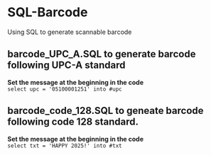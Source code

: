 # SQL-Barcode
Using SQL to generate scannable barcode


## barcode_UPC_A.SQL to generate barcode following UPC-A standard

**Set the message at the beginning in the code**
<br>
`select upc = '05100001251' into #upc`

## barcode_code_128.SQL to geneate barcode following code 128 standard.

**Set the message at the beginning in the code**
<br>
`select txt = 'HAPPY 2025!' into #txt`
